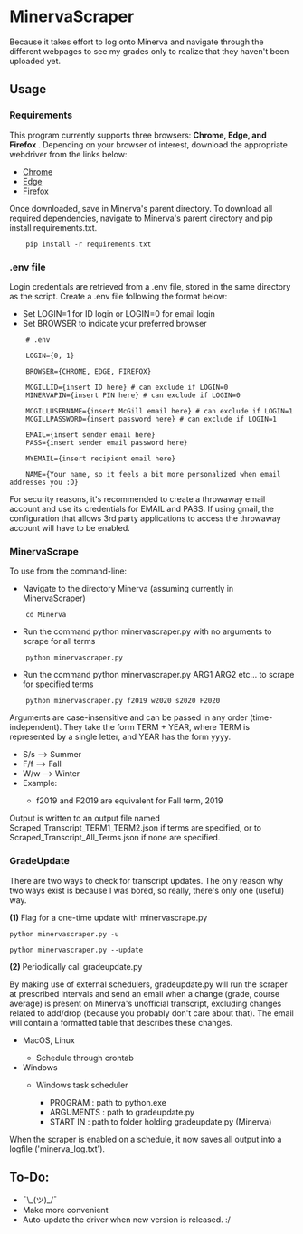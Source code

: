 # MinervaScraper

<p> Because it takes effort to log onto Minerva and navigate through the different webpages to see my grades only to realize that they haven't been uploaded yet. </p>

## Usage

### Requirements
<p> This program currently supports three browsers: <b> Chrome, Edge, and Firefox </b>. Depending on your browser of interest, download the appropriate webdriver from the links below: </p>

<ul> 
    <li> <a href=https://chromedriver.chromium.org/downloads> Chrome</a> </li>
    <li> <a href=https://developer.microsoft.com/en-us/microsoft-edge/tools/webdriver/> Edge </a> </li>
    <li> <a href=https://github.com/mozilla/geckodriver/releases> Firefox</a> </li>
</ul>

<p> Once downloaded, save in Minerva's parent directory. To download all required dependencies, navigate to Minerva's parent directory and pip install requirements.txt. </p>

        pip install -r requirements.txt

<h3> .env file </h3>
<p> Login credentials are retrieved from a .env file, stored in the same directory as the script. Create a .env file following the format below: </p>
<ul>
    <li> Set LOGIN=1 for ID login or LOGIN=0 for email login </li>
    <li> Set BROWSER to indicate your preferred browser </li>
</ul>
              
        # .env

        LOGIN={0, 1}

        BROWSER={CHROME, EDGE, FIREFOX}

        MCGILLID={insert ID here} # can exclude if LOGIN=0
        MINERVAPIN={insert PIN here} # can exclude if LOGIN=0

        MCGILLUSERNAME={insert McGill email here} # can exclude if LOGIN=1
        MCGILLPASSWORD={insert password here} # can exclude if LOGIN=1
        
        EMAIL={insert sender email here}
        PASS={insert sender email password here}

        MYEMAIL={insert recipient email here}
        
        NAME={Your name, so it feels a bit more personalized when email addresses you :D}

<p> For security reasons, it's recommended to create a throwaway email account and use its credentials for EMAIL and PASS. If using gmail, the configuration that allows 3rd party applications to access the throwaway account will have to be enabled. </p>

<h3> MinervaScrape </h3>

<p> To use from the command-line: </p>
<ul>
    <li> Navigate to the directory Minerva (assuming currently in MinervaScraper) </li>
</ul>
  
        cd Minerva

<ul>
    <li> Run the command python minervascraper.py with no arguments to scrape for all terms </li>
</ul>
              
        python minervascraper.py

<ul>
    <li> Run the command python minervascraper.py ARG1 ARG2 etc... to scrape for specified terms </li>
</ul>
              
        python minervascraper.py f2019 w2020 s2020 F2020

<p> Arguments are case-insensitive and can be passed in any order (time-independent). They take the form TERM + YEAR, where TERM is represented by a single letter, and YEAR has the form yyyy. </p>
<ul>
    <li> S/s --> Summer </li>
    <li> F/f --> Fall </li>
    <li> W/w --> Winter </li>
    <li> Example: </li>
    <ul>
        <li> f2019 and F2019 are equivalent for Fall term, 2019 </li>
    </ul>
</ul>
<p> Output is written to an output file named Scraped_Transcript_TERM1_TERM2.json if terms are specified, or to Scraped_Transcript_All_Terms.json if none are specified. </p>

<h3> GradeUpdate </h3>
<p> There are two ways to check for transcript updates. The only reason why two ways exist is because I was bored, so really, there's only one (useful) way. </p>

<b> (1) </b> Flag for a one-time update with minervascrape.py
              
    python minervascraper.py -u

    python minervascraper.py --update

<b> (2) </b> Periodically call gradeupdate.py
<p> By making use of external schedulers, gradeupdate.py will run the scraper at prescribed intervals and send an email when a change (grade, course average) is present on Minerva's unofficial transcript, excluding changes related to add/drop (because you probably don't care about that). The email will contain a formatted table that describes these changes. </p>
<ul>
    <li> MacOS, Linux </li>
    <ul>
        <li> Schedule through crontab </li>
    </ul>
    <li> Windows </li>
    <ul>
        <li> Windows task scheduler </li>
        <ul>
            <li> PROGRAM : path to python.exe </li>
            <li> ARGUMENTS : path to gradeupdate.py </li>
            <li> START IN : path to folder holding gradeupdate.py (Minerva) </li>
        </ul>
    </ul>
</ul>

<p> When the scraper is enabled on a schedule, it now saves all output into a logfile ('minerva_log.txt'). </p>

## To-Do:
<ul>
    <li> ¯\_(ツ)_/¯ </li>
    <li> Make more convenient </li>
    <li> Auto-update the driver when new version is released. :/ </li>
</ul>
